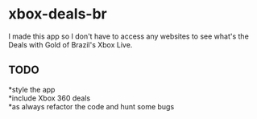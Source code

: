 # xbox-deals-br
I made this app so I don't have to access any websites to see what's the Deals with Gold of Brazil's Xbox Live.  
## TODO
*style the app  
*include Xbox 360 deals  
*as always refactor the code and hunt some bugs  
